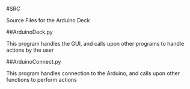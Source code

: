 #SRC 

Source Files for the Arduino Deck

##ArduinoDeck.py

This program handles the GUI, and calls upon other programs to handle actions by the user

##ArduinoConnect.py

This program handles connection to the Arduino, and calls upon other functions to perform actions

